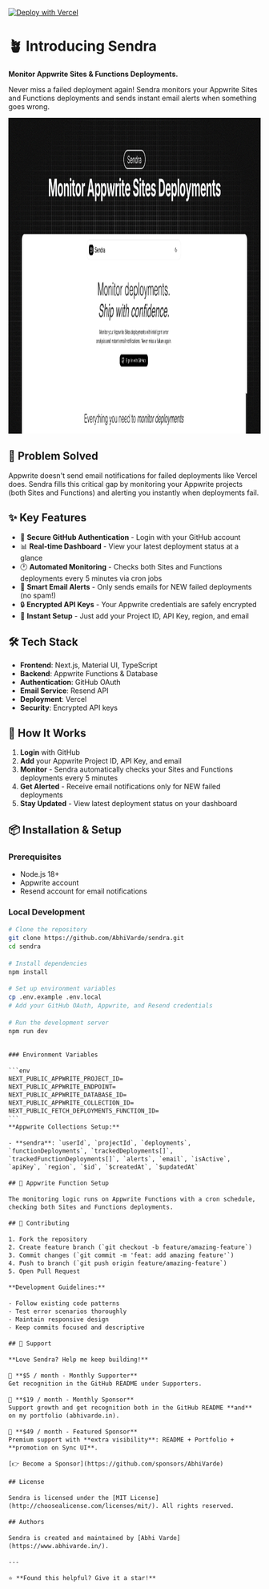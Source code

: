 [![Deploy with Vercel](https://vercel.com/button)](https://vercel.com/new/clone?repository-url=https://github.com/AbhiVarde/abhivarde.in)

# 🪴 Introducing Sendra

**Monitor Appwrite Sites & Functions Deployments.**

Never miss a failed deployment again! Sendra monitors your Appwrite Sites and Functions deployments and sends instant email alerts when something goes wrong.

<img width="1200" height="630" alt="og-image" src="./public/og-image.png" />

## 🎯 Problem Solved

Appwrite doesn't send email notifications for failed deployments like Vercel does. Sendra fills this critical gap by monitoring your Appwrite projects (both Sites and Functions) and alerting you instantly when deployments fail.

## ✨ Key Features

- 🔐 **Secure GitHub Authentication** - Login with your GitHub account
- 📊 **Real-time Dashboard** - View your latest deployment status at a glance
- 🕐 **Automated Monitoring** - Checks both Sites and Functions deployments every 5 minutes via cron jobs
- 📧 **Smart Email Alerts** - Only sends emails for NEW failed deployments (no spam!)
- 🔒 **Encrypted API Keys** - Your Appwrite credentials are safely encrypted
- 🚀 **Instant Setup** - Just add your Project ID, API Key, region, and email

## 🛠️ Tech Stack

- **Frontend**: Next.js, Material UI, TypeScript
- **Backend**: Appwrite Functions & Database
- **Authentication**: GitHub OAuth
- **Email Service**: Resend API
- **Deployment**: Vercel
- **Security**: Encrypted API keys

## 🚀 How It Works

1. **Login** with GitHub
2. **Add** your Appwrite Project ID, API Key, and email
3. **Monitor** - Sendra automatically checks your Sites and Functions deployments every 5 minutes
4. **Get Alerted** - Receive email notifications only for NEW failed deployments
5. **Stay Updated** - View latest deployment status on your dashboard

## 📦 Installation & Setup

### Prerequisites

- Node.js 18+
- Appwrite account
- Resend account for email notifications

### Local Development

```bash
# Clone the repository
git clone https://github.com/AbhiVarde/sendra.git
cd sendra

# Install dependencies
npm install

# Set up environment variables
cp .env.example .env.local
# Add your GitHub OAuth, Appwrite, and Resend credentials

# Run the development server
npm run dev
```

````

### Environment Variables

```env
NEXT_PUBLIC_APPWRITE_PROJECT_ID=
NEXT_PUBLIC_APPWRITE_ENDPOINT=
NEXT_PUBLIC_APPWRITE_DATABASE_ID=
NEXT_PUBLIC_APPWRITE_COLLECTION_ID=
NEXT_PUBLIC_FETCH_DEPLOYMENTS_FUNCTION_ID=
```
**Appwrite Collections Setup:**

- **sendra**: `userId`, `projectId`, `deployments`, `functionDeployments`, `trackedDeployments[]`, `trackedFunctionDeployments[]`, `alerts`, `email`, `isActive`, `apiKey`, `region`, `$id`, `$createdAt`, `$updatedAt`

## 🔧 Appwrite Function Setup

The monitoring logic runs on Appwrite Functions with a cron schedule, checking both Sites and Functions deployments.

## 🤝 Contributing

1. Fork the repository
2. Create feature branch (`git checkout -b feature/amazing-feature`)
3. Commit changes (`git commit -m 'feat: add amazing feature'`)
4. Push to branch (`git push origin feature/amazing-feature`)
5. Open Pull Request

**Development Guidelines:**

- Follow existing code patterns
- Test error scenarios thoroughly
- Maintain responsive design
- Keep commits focused and descriptive

## 💖 Support

**Love Sendra? Help me keep building!**

💚 **$5 / month - Monthly Supporter**
Get recognition in the GitHub README under Supporters.

🌟 **$19 / month - Monthly Sponsor**
Support growth and get recognition both in the GitHub README **and** on my portfolio (abhivarde.in).

🚀 **$49 / month - Featured Sponsor**
Premium support with **extra visibility**: README + Portfolio + **promotion on Sync UI**.

[👉 Become a Sponsor](https://github.com/sponsors/AbhiVarde)

## License

Sendra is licensed under the [MIT License](http://choosealicense.com/licenses/mit/). All rights reserved.

## Authors

Sendra is created and maintained by [Abhi Varde](https://www.abhivarde.in/).

---

⭐ **Found this helpful? Give it a star!**
````
